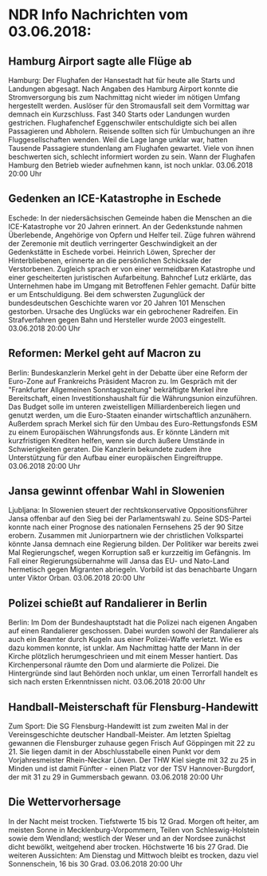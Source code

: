 # NDR Info Nachrichten vom 03.06.2018:


## Hamburg Airport sagte alle Flüge ab
Hamburg:	Der Flughafen der Hansestadt hat für heute alle Starts und Landungen abgesagt. Nach Angaben des Hamburg Airport konnte die Stromversorgung bis zum Nachmittag nicht wieder im nötigen Umfang hergestellt werden. Auslöser für den Stromausfall seit dem Vormittag war demnach ein Kurzschluss. Fast 340 Starts oder Landungen wurden gestrichen. Flughafenchef Eggenschwiler entschuldigte sich bei allen Passagieren und Abholern. Reisende sollten sich für Umbuchungen an ihre Fluggesellschaften wenden. Weil die Lage lange unklar war, hatten Tausende Passagiere stundenlang am Flughafen gewartet. Viele von ihnen beschwerten sich, schlecht informiert worden zu sein. Wann der Flughafen Hamburg den Betrieb wieder aufnehmen kann, ist noch unklar. 03.06.2018 20:00 Uhr 

## Gedenken an ICE-Katastrophe in Eschede
Eschede: In der niedersächsischen Gemeinde haben die Menschen an die ICE-Katastrophe vor 20 Jahren erinnert. An der Gedenkstunde nahmen Überlebende, Angehörige von Opfern und Helfer teil. Züge fuhren während der Zeremonie mit deutlich verringerter Geschwindigkeit an der Gedenkstätte in Eschede vorbei. Heinrich Löwen, Sprecher der Hinterbliebenen, erinnerte an die persönlichen Schicksale der Verstorbenen. Zugleich sprach er von einer vermeidbaren Katastrophe und einer gescheiterten juristischen Aufarbeitung. Bahnchef Lutz erklärte, das Unternehmen habe im Umgang mit Betroffenen Fehler gemacht. Dafür bitte er um Entschuldigung. Bei dem schwersten Zugunglück der bundesdeutschen Geschichte waren vor 20 Jahren 101 Menschen gestorben. Ursache des Unglücks war ein gebrochener Radreifen. Ein Strafverfahren gegen Bahn und Hersteller wurde 2003 eingestellt. 03.06.2018 20:00 Uhr 

## Reformen: Merkel geht auf Macron zu
Berlin:	Bundeskanzlerin Merkel geht in der Debatte über eine Reform der Euro-Zone auf Frankreichs Präsident Macron zu. Im Gespräch mit der "Frankfurter Allgemeinen Sonntagszeitung" bekräftigte Merkel ihre Bereitschaft, einen Investitionshaushalt für die Währungsunion einzuführen. Das Budget solle im unteren zweistelligen Milliardenbereich liegen und genutzt werden, um die Euro-Staaten einander wirtschaftlich anzunähern. Außerdem sprach Merkel sich für den Umbau des Euro-Rettungsfonds ESM zu einem Europäischen Währungsfonds aus. Er könnte Ländern mit kurzfristigen Krediten helfen, wenn sie durch äußere Umstände in Schwierigkeiten geraten. Die Kanzlerin bekundete zudem ihre Unterstützung für den Aufbau einer europäischen Eingreiftruppe. 03.06.2018 20:00 Uhr 

## Jansa gewinnt offenbar Wahl in Slowenien
Ljubljana: In Slowenien steuert der rechtskonservative Oppositionsführer Jansa offenbar auf den Sieg bei der Parlamentswahl zu. Seine SDS-Partei konnte nach einer Prognose des nationalen Fernsehens 25 der 90 Sitze erobern. Zusammen mit Juniorpartnern wie der christlichen Volkspartei könnte Jansa demnach eine Regierung bilden. Der Politiker war bereits zwei Mal Regierungschef, wegen Korruption saß er kurzzeitig im Gefängnis. Im Fall einer Regierungsübernahme will Jansa das EU- und Nato-Land hermetisch gegen Migranten abriegeln. Vorbild ist das benachbarte Ungarn unter Viktor Orban. 03.06.2018 20:00 Uhr 

## Polizei schießt auf Randalierer in Berlin
Berlin:	Im Dom der Bundeshauptstadt hat die Polizei nach eigenen Angaben auf einen Randalierer geschossen. Dabei wurden sowohl der Randalierer als auch ein Beamter durch Kugeln aus einer Polizei-Waffe verletzt. Wie es dazu kommen konnte, ist unklar. Am Nachmittag hatte der Mann in der Kirche plötzlich herumgeschrieen und mit einem Messer hantiert. Das Kirchenpersonal räumte den Dom und alarmierte die Polizei. Die Hintergründe sind laut Behörden noch unklar, um einen Terrorfall handelt es sich nach ersten Erkenntnissen nicht. 03.06.2018 20:00 Uhr 

## Handball-Meisterschaft für Flensburg-Handewitt
Zum Sport: 	Die SG Flensburg-Handewitt ist zum zweiten Mal in der Vereinsgeschichte deutscher Handball-Meister. Am letzten Spieltag gewannen die Flensburger zuhause gegen Frisch Auf Göppingen mit 22 zu 21. Sie liegen damit in der Abschlusstabelle einen Punkt vor dem Vorjahresmeister Rhein-Neckar Löwen. Der THW Kiel siegte mit 32 zu 25 in Minden und ist damit Fünfter - einen Platz vor der TSV Hannover-Burgdorf, der mit 31 zu 29 in Gummersbach gewann. 03.06.2018 20:00 Uhr 

## Die Wettervorhersage
In der Nacht meist trocken. Tiefstwerte 15 bis 12 Grad. Morgen oft heiter, am meisten Sonne in Mecklenburg-Vorpommern, Teilen von Schleswig-Holstein sowie dem Wendland; westlich der Weser und an der Nordsee zunächst dicht bewölkt, weitgehend aber trocken. Höchstwerte 16 bis 27 Grad. Die weiteren Aussichten: Am Dienstag und Mittwoch bleibt es trocken, dazu viel Sonnenschein, 16 bis 30 Grad. 03.06.2018 20:00 Uhr 
